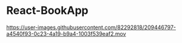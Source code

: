 # React-BookApp


https://user-images.githubusercontent.com/82292818/209446797-a4540f93-0c23-4a19-b9a4-1003f539eaf2.mov

